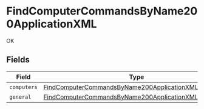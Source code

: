 # FindComputerCommandsByName200ApplicationXML

OK


## Fields

| Field                                                                                                                                   | Type                                                                                                                                    | Required                                                                                                                                | Description                                                                                                                             |
| --------------------------------------------------------------------------------------------------------------------------------------- | --------------------------------------------------------------------------------------------------------------------------------------- | --------------------------------------------------------------------------------------------------------------------------------------- | --------------------------------------------------------------------------------------------------------------------------------------- |
| `computers`                                                                                                                             | [FindComputerCommandsByName200ApplicationXMLComputers](../../models/operations/findcomputercommandsbyname200applicationxmlcomputers.md) | :heavy_minus_sign:                                                                                                                      | N/A                                                                                                                                     |
| `general`                                                                                                                               | [FindComputerCommandsByName200ApplicationXMLGeneral](../../models/operations/findcomputercommandsbyname200applicationxmlgeneral.md)     | :heavy_minus_sign:                                                                                                                      | N/A                                                                                                                                     |